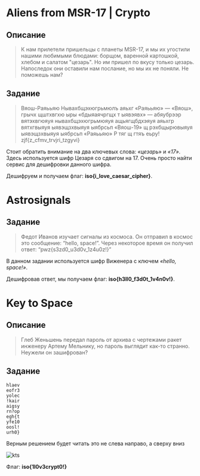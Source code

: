 # Aliens from MSR-17 | Crypto

## Описание

> К нам прилетели пришельцы с планеты MSR-17,
и мы их угостили нашими любимыми блюдами:
борщом, варенной картошкой, хлебом и салатом "цезарь".
Но им пришел по вкусу только цезарь.
Напоследок они оставили нам послание, но мы их не поняли. Не поможешь нам?

## Задание

>Вяош-Раяььяю Нывахбщэхюгрьмюлъ аяьхг «Раяььяю» — «Вяош», грычх щштхвгхю ыры «бдыяаячргщх т ыявэявх» — абяубрээр вятэхвгюяуя нывахбщэхюгрьмюяуя ащьягщбдхэяуя аяьхгр вятхгвыяуя ыявэщзхвыяуя ыябрсьп «Вяош-19» щ рэхбщырювыяуя ыявэщзхвыяуя ыябрсьп «Раяььяю»
Р тяг щ гтяъ еьру! zjf{z_cfmv_trvjri_tzgyvi}

Стоит обратить внимание на два ключевых слова: _«цезарь_» и _«17»_. Здесь используется шифр Цезаря со сдвигом на 17. Очень просто найти сервис для дешифровки данного шифра.

Дешифруем и получаем флаг:  **iso{i_love_caesar_cipher}**.


# Astrosignals

## Задание

>Федот Иванов изучает сигналы из космоса. Он отправил в космос это сообщение: “hello, space!”. Через некоторое время он получил ответ: “pwz{s3zd0_u3d0v_1z4u0z!}”

В данном задании используется шифр Виженера с ключем _«hello, space!»_.

Дешифровав ответ, мы получаем флаг: **iso{h3ll0_f3d0t_1v4n0v!}**.


# Key to Space

## Описание

>Глеб Женьшень передал пароль от архива с чертежами ракет инженеру Артему Мельнику, но пароль выглядит как-то странно. Неужели он зашифрован?

## Задание

    hlaev
    eofr3
    yolec
    !kair
    aigsy
    rn?op
    egh{t
    yfe10
    oosl!
    urh0}
    
Верным решением будет читать это не слева направо, а сверху вниз

![kts](https://user-images.githubusercontent.com/67109334/97070735-60c1b880-15e3-11eb-8141-bee04c426cf5.png)

Флаг: **iso{1l0v3crypt0!}**
